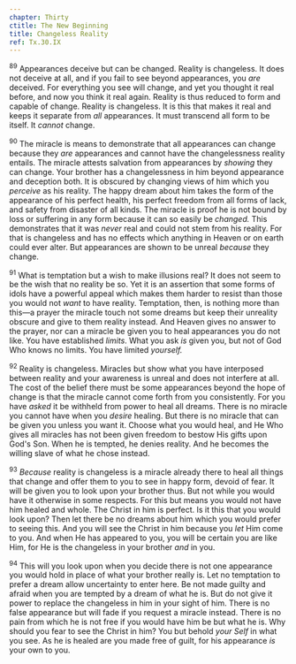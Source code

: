 ```yaml
---
chapter: Thirty
ctitle: The New Beginning
title: Changeless Reality
ref: Tx.30.IX
---
```


<sup>89</sup> Appearances deceive but can be changed. Reality is changeless. It
does not deceive at all, and if you fail to see beyond appearances, you
*are* deceived. For everything you see will change, and yet you thought
it real before, and now you think it real again. Reality is thus reduced
to form and capable of change. Reality is changeless. It is this that
makes it real and keeps it separate from *all* appearances. It must
transcend all form to be itself. It *cannot* change.

<sup>90</sup> The miracle is means to demonstrate that all appearances can change
because they *are* appearances and cannot have the changelessness
reality entails. The miracle attests salvation from appearances by
*showing* they can change. Your brother has a changelessness in him
beyond appearance and deception both. It is obscured by changing views
of him which you *perceive* as his reality. The happy dream about him
takes the form of the appearance of his perfect health, his perfect
freedom from all forms of lack, and safety from disaster of all kinds.
The miracle is proof he is not bound by loss or suffering in any form
because it can so easily be *changed.* This demonstrates that it was
*never* real and could not stem from his reality. For that is changeless
and has no effects which anything in Heaven or on earth could ever
alter. But appearances are shown to be unreal *because* they change.

<sup>91</sup> What is temptation but a wish to make illusions real? It does not
seem to be the wish that no reality be so. Yet it is an assertion that
some forms of idols have a powerful appeal which makes them harder to
resist than those you would not *want* to have reality. Temptation,
then, is nothing more than this—a prayer the miracle touch not some
dreams but keep their unreality obscure and give to them reality
instead. And Heaven gives no answer to the prayer, nor can a miracle be
given you to heal appearances you do not like. You have established
*limits*. What you ask *is* given you, but not of God Who knows no
limits. You have limited *yourself.*

<sup>92</sup> Reality is changeless. Miracles but show what you have interposed
between reality and your awareness is unreal and does not interfere at
all. The cost of the belief there must be some appearances beyond the
hope of change is that the miracle cannot come forth from you
consistently. For you have *asked* it be withheld from power to heal all
dreams. There is no miracle you cannot have when you *desire* healing.
But there is no miracle that can be given you unless you want it. Choose
what you would heal, and He Who gives all miracles has not been given
freedom to bestow His gifts upon God's Son. When he is tempted, he
denies reality. And he becomes the willing slave of what he chose
instead.

<sup>93</sup> *Because* reality is changeless is a miracle already there to heal
all things that change and offer them to you to see in happy form,
devoid of fear. It will be given you to look upon your brother thus. But
not while you would have it otherwise in some respects. For this but
means you would not have him healed and whole. The Christ in him is
perfect. Is it this that you would look upon? Then let there be no
dreams about him which you would prefer to seeing this. And you will see
the Christ in him because you *let* Him come to you. And when He has
appeared to you, you will be certain you are like Him, for He is the
changeless in your brother *and* in you.

<sup>94</sup> This will you look upon when you decide there is not one appearance
you would hold in place of what your brother really is. Let no
temptation to prefer a dream allow uncertainty to enter here. Be not
made guilty and afraid when you are tempted by a dream of what he is.
But do not give it power to replace the changeless in him in your sight
of him. There is no false appearance but will fade if you request a
miracle instead. There is no pain from which he is not free if you would
have him be but what he is. Why should you fear to see the Christ in
him? You but behold *your Self* in what you see. As he is healed are you
made free of guilt, for his appearance *is* your own to you.

